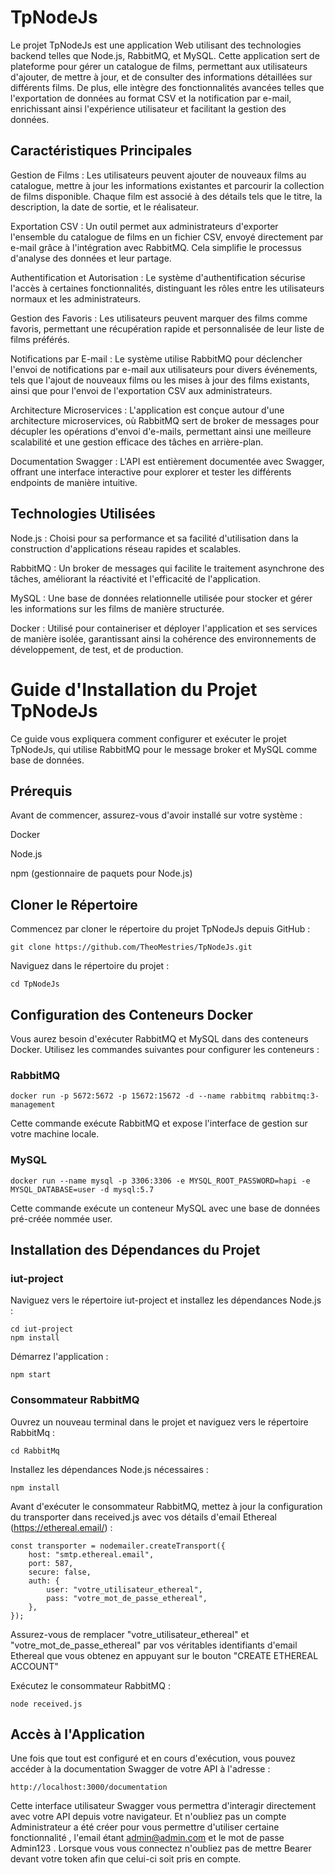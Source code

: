 # TpNodeJs

Le projet TpNodeJs est une application Web utilisant des technologies backend  telles que Node.js, RabbitMQ, et MySQL. Cette application sert de plateforme pour gérer un catalogue de films, permettant aux utilisateurs d'ajouter, de mettre à jour, et de consulter des informations détaillées sur différents films. De plus, elle intègre des fonctionnalités avancées telles que l'exportation de données au format CSV et la notification par e-mail, enrichissant ainsi l'expérience utilisateur et facilitant la gestion des données.

## Caractéristiques Principales
Gestion de Films : Les utilisateurs peuvent ajouter de nouveaux films au catalogue, mettre à jour les informations existantes et parcourir la collection de films disponible. Chaque film est associé à des détails tels que le titre, la description, la date de sortie, et le réalisateur.

Exportation CSV : Un outil  permet aux administrateurs d'exporter l'ensemble du catalogue de films en un fichier CSV, envoyé directement par e-mail grâce à l'intégration avec RabbitMQ. Cela simplifie le processus d'analyse des données et leur partage.

Authentification et Autorisation : Le système d'authentification sécurise l'accès à certaines fonctionnalités, distinguant les rôles entre les utilisateurs normaux et les administrateurs.

Gestion des Favoris : Les utilisateurs peuvent marquer des films comme favoris, permettant une récupération rapide et personnalisée de leur liste de films préférés.

Notifications par E-mail : Le système utilise RabbitMQ pour déclencher l'envoi de notifications par e-mail aux utilisateurs pour divers événements, tels que l'ajout de nouveaux films ou les mises à jour des films existants, ainsi que pour l'envoi de l'exportation CSV aux administrateurs.

Architecture Microservices : L'application est conçue autour d'une architecture microservices, où RabbitMQ sert de broker de messages pour décupler les opérations d'envoi d'e-mails, permettant ainsi une meilleure scalabilité et une gestion efficace des tâches en arrière-plan.

Documentation Swagger : L'API est entièrement documentée avec Swagger, offrant une interface interactive pour explorer et tester les différents endpoints de manière intuitive.

## Technologies Utilisées
Node.js : Choisi pour sa performance et sa facilité d'utilisation dans la construction d'applications réseau rapides et scalables.

RabbitMQ : Un broker de messages  qui facilite le traitement asynchrone des tâches, améliorant la réactivité et l'efficacité de l'application.

MySQL : Une base de données relationnelle utilisée pour stocker et gérer les informations sur les films de manière structurée.

Docker : Utilisé pour containeriser et déployer l'application et ses services de manière isolée, garantissant ainsi la cohérence des environnements de développement, de test, et de production.

# Guide d'Installation du Projet TpNodeJs
Ce guide vous expliquera comment configurer et exécuter le projet TpNodeJs, qui utilise RabbitMQ pour le message broker et MySQL comme base de données.

## Prérequis
Avant de commencer, assurez-vous d'avoir installé sur votre système :

Docker

Node.js

npm (gestionnaire de paquets pour Node.js)

## Cloner le Répertoire
Commencez par cloner le répertoire du projet TpNodeJs depuis GitHub :
```
git clone https://github.com/TheoMestries/TpNodeJs.git
```

Naviguez dans le répertoire du projet :

```
cd TpNodeJs
``` 

## Configuration des Conteneurs Docker
Vous aurez besoin d'exécuter RabbitMQ et MySQL dans des conteneurs Docker. Utilisez les commandes suivantes pour configurer les conteneurs :

### RabbitMQ
```
docker run -p 5672:5672 -p 15672:15672 -d --name rabbitmq rabbitmq:3-management
```
Cette commande exécute RabbitMQ et expose l'interface de gestion sur votre machine locale.

### MySQL
```
docker run --name mysql -p 3306:3306 -e MYSQL_ROOT_PASSWORD=hapi -e MYSQL_DATABASE=user -d mysql:5.7
```
Cette commande exécute un conteneur MySQL avec une base de données pré-créée nommée user.

## Installation des Dépendances du Projet
### iut-project
Naviguez vers le répertoire iut-project et installez les dépendances Node.js :
```
cd iut-project
npm install
```

Démarrez l'application :

```
npm start
```

### Consommateur RabbitMQ
Ouvrez un nouveau terminal dans le projet et naviguez vers le répertoire RabbitMq :

```
cd RabbitMq
```

Installez les dépendances Node.js nécessaires :

```
npm install
```

Avant d'exécuter le consommateur RabbitMQ, mettez à jour la configuration du transporter dans received.js avec vos détails d'email Ethereal (https://ethereal.email/) :

```
const transporter = nodemailer.createTransport({
    host: "smtp.ethereal.email",
    port: 587,
    secure: false,
    auth: {
        user: "votre_utilisateur_ethereal",
        pass: "votre_mot_de_passe_ethereal",
    },
});
```
Assurez-vous de remplacer "votre_utilisateur_ethereal" et "votre_mot_de_passe_ethereal" par vos véritables identifiants d'email Ethereal que vous obtenez en appuyant sur le bouton "CREATE ETHEREAL ACCOUNT"

Exécutez le consommateur RabbitMQ :

```
node received.js
```

## Accès à l'Application
Une fois que tout est configuré et en cours d'exécution, vous pouvez accéder à la documentation Swagger de votre API à l'adresse :
```
http://localhost:3000/documentation
```
Cette interface utilisateur Swagger vous permettra d'interagir directement avec votre API depuis votre navigateur. Et n'oubliez pas un compte Administrateur a été créer pour vous permettre d'utiliser certaine fonctionnalité , l'email étant admin@admin.com et le mot de passe Admin123 . Lorsque vous vous connectez n'oubliez pas de mettre Bearer devant votre token afin que celui-ci soit pris en compte.
